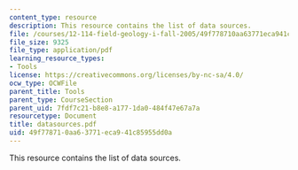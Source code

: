 ```yaml
---
content_type: resource
description: This resource contains the list of data sources.
file: /courses/12-114-field-geology-i-fall-2005/49f778710aa63771eca941c85955dd0a_datasources.pdf
file_size: 9325
file_type: application/pdf
learning_resource_types:
- Tools
license: https://creativecommons.org/licenses/by-nc-sa/4.0/
ocw_type: OCWFile
parent_title: Tools
parent_type: CourseSection
parent_uid: 7fdf7c21-b8e8-a177-1da0-484f47e67a7a
resourcetype: Document
title: datasources.pdf
uid: 49f77871-0aa6-3771-eca9-41c85955dd0a
---
```

This resource contains the list of data sources.